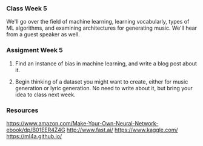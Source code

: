 ### Class Week 5

We'll go over the field of machine learning, learning vocabularly, types of ML algorithms, and examining architectures for generating music. We'll hear from a guest speaker as well.

### Assigment Week 5

1) Find an instance of bias in machine learning, and write a blog post about it. 

2) Begin thinking of a dataset you might want to create, either for music generation or lyric generation. No need to write about it, but bring your idea to class next week.

### Resources

https://www.amazon.com/Make-Your-Own-Neural-Network-ebook/dp/B01EER4Z4G
http://www.fast.ai/
https://www.kaggle.com/
https://ml4a.github.io/
